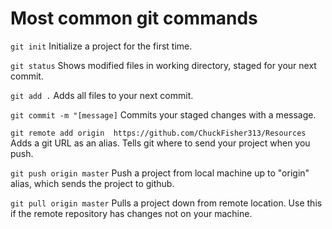 # Most common git commands #

`git init` Initialize a project for the first time.

`git status` Shows modified files in working directory, staged for your next commit.

`git add .` Adds all files to your next commit.

`git commit -m "[message]` Commits your staged changes with a message.

`git remote add origin  https://github.com/ChuckFisher313/Resources` Adds a git URL as an alias. Tells git where to send your project when you push.

`git push origin master` Push a project from local machine up to "origin" alias, which sends the project to github.

`git pull origin master` Pulls a project down from remote location. Use this if the remote repository has changes not on your machine. 
